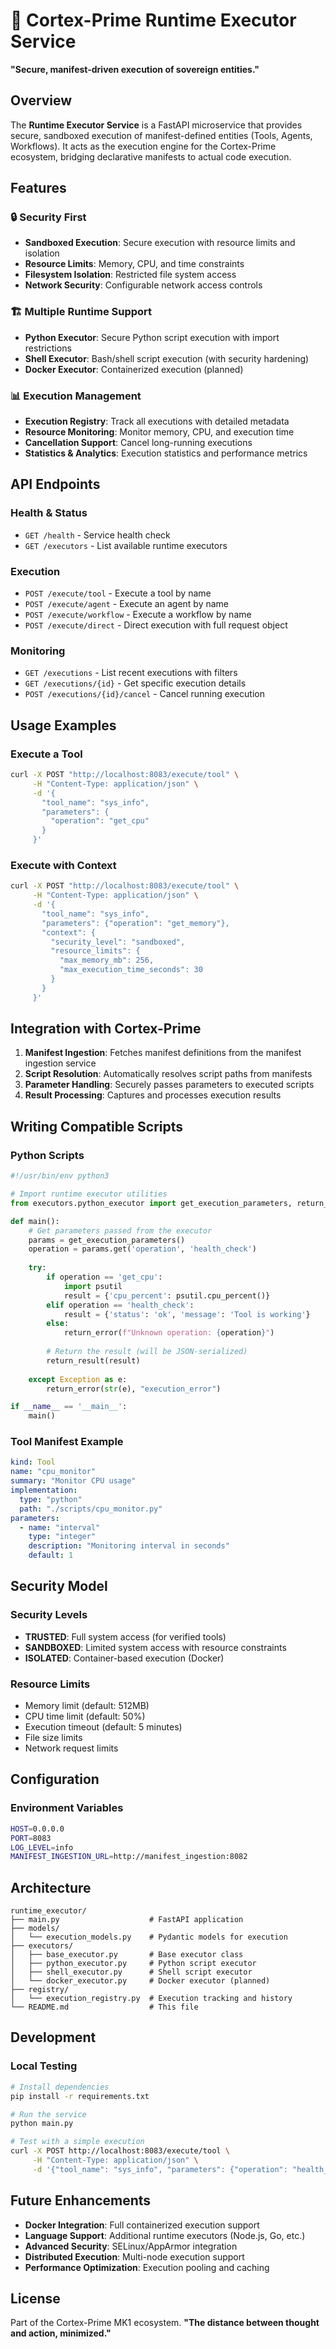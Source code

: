 # 🚀 Cortex-Prime Runtime Executor Service

**"Secure, manifest-driven execution of sovereign entities."**

## Overview

The **Runtime Executor Service** is a FastAPI microservice that provides secure, sandboxed execution of manifest-defined entities (Tools, Agents, Workflows). It acts as the execution engine for the Cortex-Prime ecosystem, bridging declarative manifests to actual code execution.

## Features

### 🔒 Security First
- **Sandboxed Execution**: Secure execution with resource limits and isolation
- **Resource Limits**: Memory, CPU, and time constraints  
- **Filesystem Isolation**: Restricted file system access
- **Network Security**: Configurable network access controls

### 🏗️ Multiple Runtime Support
- **Python Executor**: Secure Python script execution with import restrictions
- **Shell Executor**: Bash/shell script execution (with security hardening)
- **Docker Executor**: Containerized execution (planned)

### 📊 Execution Management
- **Execution Registry**: Track all executions with detailed metadata
- **Resource Monitoring**: Monitor memory, CPU, and execution time
- **Cancellation Support**: Cancel long-running executions
- **Statistics & Analytics**: Execution statistics and performance metrics

## API Endpoints

### Health & Status
- `GET /health` - Service health check
- `GET /executors` - List available runtime executors

### Execution
- `POST /execute/tool` - Execute a tool by name
- `POST /execute/agent` - Execute an agent by name  
- `POST /execute/workflow` - Execute a workflow by name
- `POST /execute/direct` - Direct execution with full request object

### Monitoring
- `GET /executions` - List recent executions with filters
- `GET /executions/{id}` - Get specific execution details
- `POST /executions/{id}/cancel` - Cancel running execution

## Usage Examples

### Execute a Tool
```bash
curl -X POST "http://localhost:8083/execute/tool" \
     -H "Content-Type: application/json" \
     -d '{
       "tool_name": "sys_info",
       "parameters": {
         "operation": "get_cpu"
       }
     }'
```

### Execute with Context
```bash
curl -X POST "http://localhost:8083/execute/tool" \
     -H "Content-Type: application/json" \
     -d '{
       "tool_name": "sys_info", 
       "parameters": {"operation": "get_memory"},
       "context": {
         "security_level": "sandboxed",
         "resource_limits": {
           "max_memory_mb": 256,
           "max_execution_time_seconds": 30
         }
       }
     }'
```

## Integration with Cortex-Prime

1. **Manifest Ingestion**: Fetches manifest definitions from the manifest ingestion service
2. **Script Resolution**: Automatically resolves script paths from manifests
3. **Parameter Handling**: Securely passes parameters to executed scripts
4. **Result Processing**: Captures and processes execution results

## Writing Compatible Scripts

### Python Scripts
```python
#!/usr/bin/env python3

# Import runtime executor utilities
from executors.python_executor import get_execution_parameters, return_result, return_error

def main():
    # Get parameters passed from the executor
    params = get_execution_parameters()
    operation = params.get('operation', 'health_check')
    
    try:
        if operation == 'get_cpu':
            import psutil
            result = {'cpu_percent': psutil.cpu_percent()}
        elif operation == 'health_check':
            result = {'status': 'ok', 'message': 'Tool is working'}
        else:
            return_error(f"Unknown operation: {operation}")
        
        # Return the result (will be JSON-serialized)
        return_result(result)
        
    except Exception as e:
        return_error(str(e), "execution_error")

if __name__ == '__main__':
    main()
```

### Tool Manifest Example
```yaml
kind: Tool
name: "cpu_monitor"
summary: "Monitor CPU usage"
implementation:
  type: "python"
  path: "./scripts/cpu_monitor.py"
parameters:
  - name: "interval"
    type: "integer"
    description: "Monitoring interval in seconds"
    default: 1
```

## Security Model

### Security Levels
- **TRUSTED**: Full system access (for verified tools)
- **SANDBOXED**: Limited system access with resource constraints  
- **ISOLATED**: Container-based execution (Docker)

### Resource Limits
- Memory limit (default: 512MB)
- CPU time limit (default: 50%)
- Execution timeout (default: 5 minutes)
- File size limits
- Network request limits

## Configuration

### Environment Variables
```bash
HOST=0.0.0.0
PORT=8083
LOG_LEVEL=info
MANIFEST_INGESTION_URL=http://manifest_ingestion:8082
```

## Architecture

```
runtime_executor/
├── main.py                    # FastAPI application
├── models/
│   └── execution_models.py    # Pydantic models for execution
├── executors/
│   ├── base_executor.py       # Base executor class
│   ├── python_executor.py     # Python script executor
│   ├── shell_executor.py      # Shell script executor
│   └── docker_executor.py     # Docker executor (planned)
├── registry/
│   └── execution_registry.py  # Execution tracking and history
└── README.md                  # This file
```

## Development

### Local Testing
```bash
# Install dependencies
pip install -r requirements.txt

# Run the service
python main.py

# Test with a simple execution
curl -X POST http://localhost:8083/execute/tool \
     -H "Content-Type: application/json" \
     -d '{"tool_name": "sys_info", "parameters": {"operation": "health_check"}}'
```

## Future Enhancements

- **Docker Integration**: Full containerized execution support
- **Language Support**: Additional runtime executors (Node.js, Go, etc.)
- **Advanced Security**: SELinux/AppArmor integration
- **Distributed Execution**: Multi-node execution support
- **Performance Optimization**: Execution pooling and caching

## License

Part of the Cortex-Prime MK1 ecosystem.
**"The distance between thought and action, minimized."**